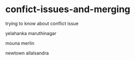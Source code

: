 # confict-issues-and-merging
trying to know about conflict issue

yelahanka 
maruthinagar

mouna
merlin

newtown
allalsandra
